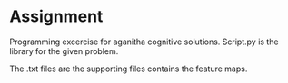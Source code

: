 # Assignment
Programming excercise for aganitha cognitive solutions.
Script.py is the library for the given problem.

The .txt files are the supporting files contains the feature maps. 
